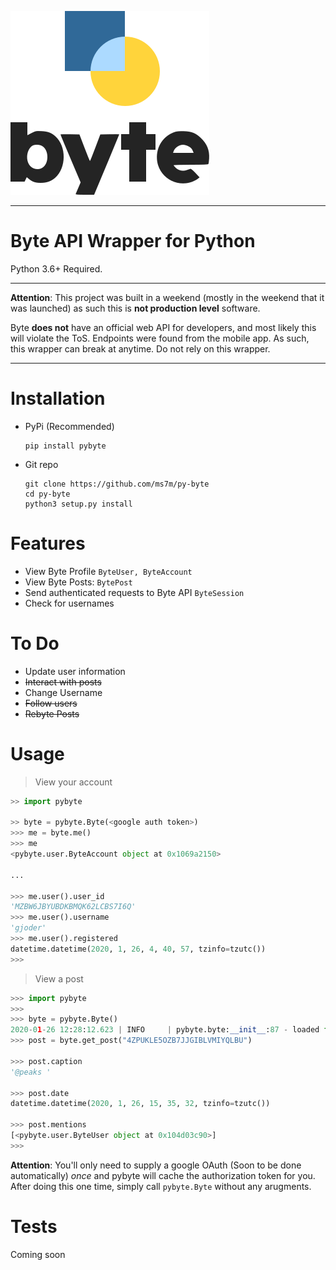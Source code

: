 ![pybyte-logo](images/logo.svg)

*** 

# Byte API Wrapper for Python
Python 3.6+ Required.
***
**Attention**: This project was built in a weekend (mostly in the weekend that it was launched) as such this is **not production level** software. 

Byte **does not** have an official web API for developers, and most likely this will violate the ToS. Endpoints were found from the mobile app. As such, this wrapper can break at anytime. Do not rely on this wrapper.
***


# Installation
- PyPi (Recommended)
    ```
    pip install pybyte
    ```
- Git repo
    ```
    git clone https://github.com/ms7m/py-byte
    cd py-byte
    python3 setup.py install
    ```

# Features
- View Byte Profile ``ByteUser, ByteAccount``
- View Byte Posts: ``BytePost``
- Send authenticated requests to Byte API ``ByteSession``
- Check for usernames

# To Do
- Update user information 
- ~~Interact with posts~~
- Change Username
- ~~Follow users~~
- ~~Rebyte Posts~~

# Usage


> View your account

```python
>> import pybyte

>> byte = pybyte.Byte(<google auth token>)
>>> me = byte.me()
>>> me
<pybyte.user.ByteAccount object at 0x1069a2150>

...

>>> me.user().user_id
'MZBW6JBYUBDKBMQK62LCBS7I6Q'
>>> me.user().username
'gjoder'
>>> me.user().registered
datetime.datetime(2020, 1, 26, 4, 40, 57, tzinfo=tzutc())
>>> 


```

> View a post

```python
>>> import pybyte
>>> 
>>> byte = pybyte.Byte()
2020-01-26 12:28:12.623 | INFO     | pybyte.byte:__init__:87 - loaded from cache.
>>> post = byte.get_post("4ZPUKLE5OZB7JJGIBLVMIYQLBU")

>>> post.caption
'@peaks '

>>> post.date
datetime.datetime(2020, 1, 26, 15, 35, 32, tzinfo=tzutc())

>>> post.mentions
[<pybyte.user.ByteUser object at 0x104d03c90>]
>>> 
```


**Attention**: You'll only need to supply a google OAuth (Soon to be done automatically) *once* and pybyte will cache the authorization token for you. After doing this one time, simply call ``pybyte.Byte`` without any arugments.

# Tests
Coming soon
